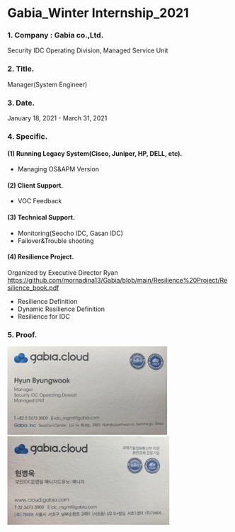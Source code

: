 # Gabia_Winter Internship_2021
### 1. Company : Gabia co.,Ltd.
Security IDC Operating Division, Managed Service Unit
<br>
### 2. Title.
Manager(System Engineer)
<br>
### 3. Date.
January 18, 2021 - March 31, 2021
<br>
### 4. Specific.
#### (1) Running Legacy System(Cisco, Juniper, HP, DELL, etc).
- Managing OS&APM Version
#### (2) Client Support.
- VOC Feedback
#### (3) Technical Support.
- Monitoring(Seocho IDC, Gasan IDC)
- Failover&Trouble shooting
#### (4) Resilience Project.
Organized by Executive Director Ryan
https://github.com/mornadina13/Gabia/blob/main/Resilience%20Project/Resilience_book.pdf
- Resilience Definition
- Dynamic Resilience Definition
- Resilience for IDC

### 5. Proof.
<img src="https://github.com/mornadina13/Gabia/blob/main/Img/Eng.jpeg" witdh="500" height="200" /><img src="https://github.com/mornadina13/Gabia/blob/main/Img/Kor.jpeg" witdh="500" height="200" />
